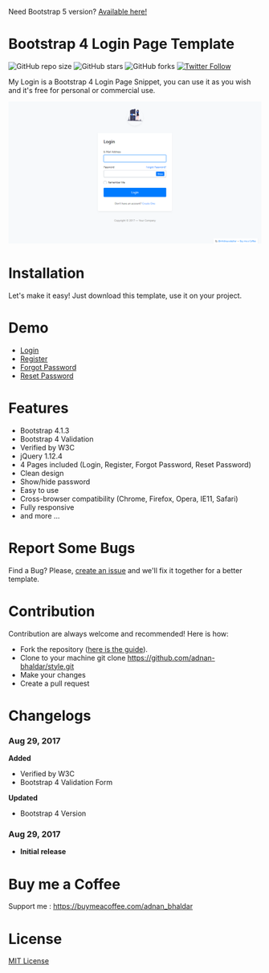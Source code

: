 Need Bootstrap 5 version? [Available here!](https://github.com/adnan-bhaldar/bootstrap-5-login-page/)

# Bootstrap 4 Login Page Template
  
  ![GitHub repo size](https://img.shields.io/github/repo-size/adnan-bhaldar/Organic-Ecommerce)
  ![GitHub stars](https://img.shields.io/github/stars/adnan-bhaldar/Organic-Ecommerce?style=social)
  ![GitHub forks](https://img.shields.io/github/forks/adnan-bhaldar/Organic-Ecommerce?style=social)
[![Twitter Follow](https://img.shields.io/twitter/follow/Adnan__Bhaldar_?style=social)](https://twitter.com/intent/follow?screen_name=Adnan__Bhaldar)

My Login is a Bootstrap 4 Login Page Snippet, you can use it as you wish and it's free for personal or commercial use.

![Preview](./readme-images/Desktop.png "Desktop Demo")

# Installation
Let's make it easy! Just download this template, use it on your project.

# Demo
- [Login](https://adnan-bhaldar.github.io/Bootstrap-4-Login-Page)
- [Register](https://adnan-bhaldar.github.io/Bootstrap-4-Login-Page/register.html)
- [Forgot Password](https://adnan-bhaldar.github.io/Bootstrap-4-Login-Page/forgot.html)
- [Reset Password](https://adnan-bhaldar.github.io/Bootstrap-4-Login-Page/reset.html)

# Features
- Bootstrap 4.1.3
- Bootstrap 4 Validation
- Verified by W3C
- jQuery 1.12.4
- 4 Pages included (Login, Register, Forgot Password, Reset Password)
- Clean design
- Show/hide password
- Easy to use
- Cross-browser compatibility (Chrome, Firefox, Opera, IE11, Safari)
- Fully responsive
- and more ...

# Report Some Bugs
Find a Bug? Please, [create an issue](https://github.com/adnan-bhaldar/style/issues) and we'll fix it together for a better template.

# Contribution
Contribution are always welcome and recommended! Here is how:

- Fork the repository ([here is the guide](https://help.github.com/articles/fork-a-repo)).
- Clone to your machine git clone https://github.com/adnan-bhaldar/style.git
- Make your changes
- Create a pull request

# Changelogs
### Aug 29, 2017
  **Added**
  * Verified by W3C
  * Bootstrap 4 Validation Form

  **Updated**
  * Bootstrap 4 Version

### Aug 29, 2017
  - **Initial release**


# Buy me a Coffee
Support me : https://buymeacoffee.com/adnan_bhaldar

# License
[MIT License](http://opensource.org/licenses/MIT)
